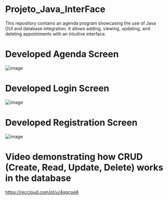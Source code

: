 # Projeto_Java_InterFace
This repository contains an agenda program showcasing the use of Java GUI and database integration. It allows adding, viewing, updating, and deleting appointments with an intuitive interface.

# Developed Agenda Screen

![image](https://github.com/user-attachments/assets/c95610ba-026b-40dd-a153-136f79535a8c)

# Developed Login Screen

![image](https://github.com/user-attachments/assets/62835204-c9ce-4fcd-b3dc-88bad8ac52f2)

# Developed Registration Screen

![image](https://github.com/user-attachments/assets/fb4e50d9-9ea2-44cd-b6d9-c8909dabef3f)

# Video demonstrating how CRUD (Create, Read, Update, Delete) works in the database

https://reccloud.com/pt/u/4qgcoe8
